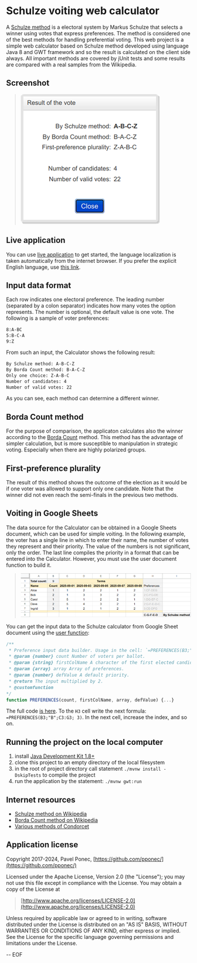# Schulze voiting web calculator


A [Schulze method](https://en.wikipedia.org/wiki/Schulze_method) is a electoral
system by Markus Schulze that selects a winner using votes that express preferences.
The method is considered one of the best methods for handling preferential voting.
This web project is a simple web calculator based on Schulze method developed
using language Java 8 and GWT framework and so the result is calculated on the
client side always. All important methods are covered by jUnit tests and
some results are compared with a real samples from the Wikipedia.


## Screenshot

> ![Screenshot of the web](docs/schulze-result.png "Logo Title Text 1")

## Live application

You can use [live application](http://schulz.webfort.cz) to get started, the language localization is taken automatically from the internet browser.
If you prefer the explicit English language, use [this link](http://schulz.webfort.cz?locale=en).

## Input data format

Each row indicates one electoral preference.
The leading number (separated by a colon separator) indicates how many votes the option represents. 
The number is optional, the default value is one vote.
The following is a sample of voter preferences:

```text
8:A-BC
5:B-C-A
9:Z
```

From such an input, the Calculator shows the following result:

```text
By Schulze method: A-B-C-Z
By Borda Count method: B-A-C-Z
Only one choice: Z-A-B-C
Number of candidates: 4
Number of valid votes: 22
```

As you can see, each method can determine a different winner.


## Borda Count method

For the purpose of comparison, the applicaton calculates also the winner 
according to the [Borda Count](https://en.wikipedia.org/wiki/Borda_count) method.
This method has the advantage of simpler calculation, but is more susceptible to manipulation in strategic voting. 
Especially when there are highly polarized groups.


## First-preference plurality    

The result of this method shows the outcome of the election as it would be if one voter was allowed to support only one candidate.
Note that the winner did not even reach the semi-finals in the previous two methods.

## Voiting in Google Sheets

The data source for the Calculator can be obtained in a Google Sheets document, which can be used for simple voiting. 
In the following example, the voter has a single line in which to enter their name, the number of votes they represent and their priority.
The value of the numbers is not significant, only the order.
The last line compiles the priority in a format that can be entered into the Calculator. 
However, you must use the user document function to build it.


> ![Screenshot of the web](docs/google-sheet.png "Logo Title Text 1")

You can get the input data to the Schulze calculator from Google Sheet document
using the [user function](https://developers.google.com/apps-script/guides/sheets/functions):


```javascript
/**
 * Preference input data builder. Usage in the cell: `=PREFERENCES(B3;"B";C3:G3; 3)`
 * @param {number} count Number of voters per ballot.
 * @param {string} firstColName A character of the first elected candidate.
 * @param {array} array Array of preferences.
 * @param {number} defValue A default priority.
 * @return The input multiplied by 2.
 * @customfunction
*/
function PREFERENCES(count, firstColName, array, defValue) {...}
```

The full code [is here](docs/Preferences.js).
To the `H3` cell write the next formula: `=PREFERENCES(B3;"B";C3:G3; 3)`.
In the next cell, increase the index, and so on.

## Running the project on the local computer

1. install [Java Development Kit 1.8+](www.oracle.com/technetwork/java/javase/downloads/)
2. clone this project to an empty directory of the local filesystem
3. in the root of project directory call statement `./mvnw install -DskipTests` to compile the project
4. run the application by the statement: `./mvnw gwt:run`


## Internet resources

* [Schulze method on Wikipedia](https://en.wikipedia.org/wiki/Schulze_method)
* [Borda Count method on Wikipedia](https://en.wikipedia.org/wiki/Borda_count)
* [Various methods of Condorcet](https://www.condorcet.vote/Condorcet_Methods)


## Application license

Copyright 2017-2024, Pavel Ponec, [https://github.com/pponec/](https://github.com/pponec/)

Licensed under the Apache License, Version 2.0 (the "License");
you may not use this file except in compliance with the License.
You may obtain a copy of the License at

> [http://www.apache.org/licenses/LICENSE-2.0](http://www.apache.org/licenses/LICENSE-2.0)

Unless required by applicable law or agreed to in writing, software
distributed under the License is distributed on an "AS IS" BASIS,
WITHOUT WARRANTIES OR CONDITIONS OF ANY KIND, either express or implied.
See the License for the specific language governing permissions and
limitations under the License.


-- EOF
